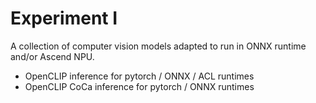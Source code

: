 # Experiment I

A collection of computer vision models adapted to run in ONNX runtime and/or Ascend NPU.

* OpenCLIP inference for pytorch / ONNX / ACL runtimes
* OpenCLIP CoCa inference for pytorch / ONNX runtimes
